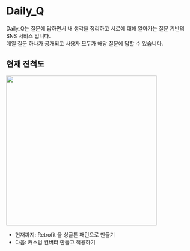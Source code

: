 # Daily_Q

Daily_Q는 질문에 답하면서 내 생각을 정리하고 서로에 대해 알아가는 질문 기반의 SNS 서비스 입니다. <br />
매일 질문 하나가 공개되고 사용자 모두가 해당 질문에 답할 수 있습니다.

## 현재 진척도

<img src="https://velog.velcdn.com/images/neoseurae12/post/a6b5b7bf-74d5-4582-9d27-f2c1f8cbcd01/image.png" width="400" />

- 현재까지: Retrofit 을 싱글톤 패턴으로 만들기
- 다음: 커스텀 컨버터 만들고 적용하기
